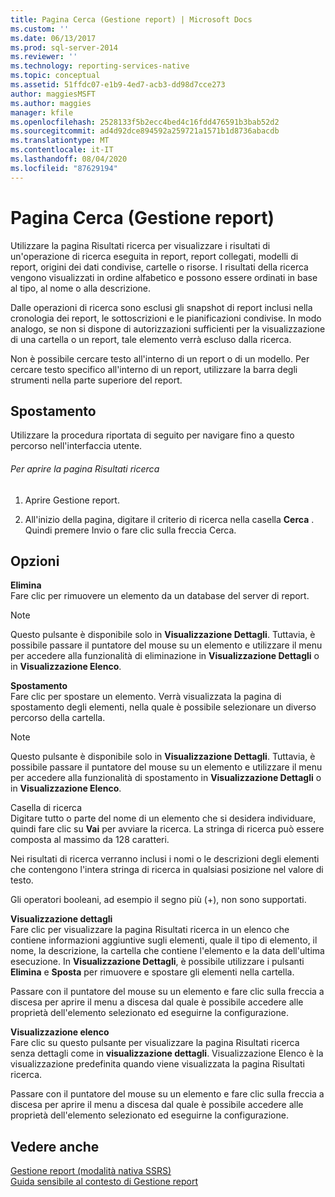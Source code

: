 ```yaml
---
title: Pagina Cerca (Gestione report) | Microsoft Docs
ms.custom: ''
ms.date: 06/13/2017
ms.prod: sql-server-2014
ms.reviewer: ''
ms.technology: reporting-services-native
ms.topic: conceptual
ms.assetid: 51ffdc07-e1b9-4ed7-acb3-dd98d7cce273
author: maggiesMSFT
ms.author: maggies
manager: kfile
ms.openlocfilehash: 2528133f5b2ecc4bed4c16fdd476591b3bab52d2
ms.sourcegitcommit: ad4d92dce894592a259721a1571b1d8736abacdb
ms.translationtype: MT
ms.contentlocale: it-IT
ms.lasthandoff: 08/04/2020
ms.locfileid: "87629194"
---
```

# <a name="search-page-report-manager"></a>Pagina Cerca (Gestione report)
  Utilizzare la pagina Risultati ricerca per visualizzare i risultati di un'operazione di ricerca eseguita in report, report collegati, modelli di report, origini dei dati condivise, cartelle o risorse. I risultati della ricerca vengono visualizzati in ordine alfabetico e possono essere ordinati in base al tipo, al nome o alla descrizione.  
  
 Dalle operazioni di ricerca sono esclusi gli snapshot di report inclusi nella cronologia dei report, le sottoscrizioni e le pianificazioni condivise. In modo analogo, se non si dispone di autorizzazioni sufficienti per la visualizzazione di una cartella o un report, tale elemento verrà escluso dalla ricerca.  
  
 Non è possibile cercare testo all'interno di un report o di un modello. Per cercare testo specifico all'interno di un report, utilizzare la barra degli strumenti nella parte superiore del report.  
  
## <a name="navigation"></a>Spostamento  
 Utilizzare la procedura riportata di seguito per navigare fino a questo percorso nell'interfaccia utente.  
  
###### <a name="to-open-the-search-results-page"></a>Per aprire la pagina Risultati ricerca  
  
1.  Aprire Gestione report.  
  
2.  All'inizio della pagina, digitare il criterio di ricerca nella casella **Cerca** . Quindi premere Invio o fare clic sulla freccia Cerca.  
  
## <a name="options"></a>Opzioni  
 **Elimina**  
 Fare clic per rimuovere un elemento da un database del server di report.  
  
> [!NOTE]  
>  Questo pulsante è disponibile solo in **Visualizzazione Dettagli**. Tuttavia, è possibile passare il puntatore del mouse su un elemento e utilizzare il menu per accedere alla funzionalità di eliminazione in **Visualizzazione Dettagli** o in **Visualizzazione Elenco**.  
  
 **Spostamento**  
 Fare clic per spostare un elemento. Verrà visualizzata la pagina di spostamento degli elementi, nella quale è possibile selezionare un diverso percorso della cartella.  
  
> [!NOTE]  
>  Questo pulsante è disponibile solo in **Visualizzazione Dettagli**. Tuttavia, è possibile passare il puntatore del mouse su un elemento e utilizzare il menu per accedere alla funzionalità di spostamento in **Visualizzazione Dettagli** o in **Visualizzazione Elenco**.  
  
 Casella di ricerca  
 Digitare tutto o parte del nome di un elemento che si desidera individuare, quindi fare clic su **Vai** per avviare la ricerca. La stringa di ricerca può essere composta al massimo da 128 caratteri.  
  
 Nei risultati di ricerca verranno inclusi i nomi o le descrizioni degli elementi che contengono l'intera stringa di ricerca in qualsiasi posizione nel valore di testo.  
  
 Gli operatori booleani, ad esempio il segno più (+), non sono supportati.  
  
 **Visualizzazione dettagli**  
 Fare clic per visualizzare la pagina Risultati ricerca in un elenco che contiene informazioni aggiuntive sugli elementi, quale il tipo di elemento, il nome, la descrizione, la cartella che contiene l'elemento e la data dell'ultima esecuzione. In **Visualizzazione Dettagli**, è possibile utilizzare i pulsanti **Elimina** e **Sposta** per rimuovere e spostare gli elementi nella cartella.  
  
 Passare con il puntatore del mouse su un elemento e fare clic sulla freccia a discesa per aprire il menu a discesa dal quale è possibile accedere alle proprietà dell'elemento selezionato ed eseguirne la configurazione.  
  
 **Visualizzazione elenco**  
 Fare clic su questo pulsante per visualizzare la pagina Risultati ricerca senza dettagli come in **visualizzazione dettagli**. Visualizzazione Elenco è la visualizzazione predefinita quando viene visualizzata la pagina Risultati ricerca.  
  
 Passare con il puntatore del mouse su un elemento e fare clic sulla freccia a discesa per aprire il menu a discesa dal quale è possibile accedere alle proprietà dell'elemento selezionato ed eseguirne la configurazione.  
  
## <a name="see-also"></a>Vedere anche  
 [Gestione report &#40;modalità nativa SSRS&#41;](../../2014/reporting-services/report-manager-ssrs-native-mode.md)   
 [Guida sensibile al contesto di Gestione report](../../2014/reporting-services/report-manager-f1-help.md)  
  
  
